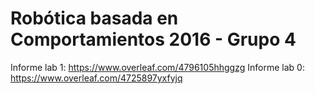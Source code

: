 # Robótica basada en Comportamientos 2016 - Grupo 4

Informe lab 1: https://www.overleaf.com/4796105hhggzg
Informe lab 0: https://www.overleaf.com/4725897yxfyjq

